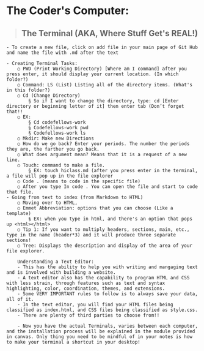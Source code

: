 # The Coder's Computer:
>## The Terminal (AKA, Where Stuff Get's **REAL**!)

	- To create a new file, click on add file in your main page of Git Hub and name the file with .md after the text 
	
	- Creating Terminal Tasks:
		○ PWD (Print Working Directory) [Where am I command] after you press enter, it should display your current location. (In which folder?) 
		○ Command: LS (List) Listing all of the directory items. (What's in this folder?)
		○ Cd (Change Directory) 
			§ So if I want to change the directory, type: cd [Enter directory or beginning letter of it] then enter tab (Don’t forget that!!
		○ EX:
			§ Cd codefellows-work
			§ Codefellows-work pwd
			§ Codefellows-work ls
		○ Mkdir: Make new Directions 
		○ How do we go back? Enter your periods. The number the periods they are, the farther you go back. 
		○ What does argument mean? Means that it is a request of a new line. 
		○ Touch: command to make a file.
			§ EX: touch hiclass.md (after you press enter in the terminal, a file will pop up in the file explorer
		○ Code . (means to code in the specific file)
		○ After you type In code . You can open the file and start to code that file. 
	- Going from text to index (from Markdown to HTML) 
		○ Moving over to HTML, 
		○ Emmet Abbreviation: options that you can choose (Like a template) 
			§ EX: when you type in html, and there's an option that pops up <html></html>
		○ Tip 1: If you want to multiply headers, sections, main, etc., type in the name (header*3) and it will produce three separate sections!
		○ Tree: Displays the description and display of the area of your file explorer. 
                
		Understanding a Text Editor: 
		- This has the ability to help you with writing and mangaging text and is involved with building a website. 
		- A text editor also has the capability to program HTML and CSS with less strain, through features such as text and syntax highlighting, color, coordination, themes, and extensions. 
		- Some VERY IMPORTANT rules to follow is to always save your data, all of it. 
		- In the text editor, you will find your HTML files being classified as index.html, and CSS files being classified as style.css.
		- There are plenty of third parties to choose from!!
		
		- Now you have the actual Terminals, varies between each computer, and the installation process will be explained in the module provided in canvas. Only thing you need to be mindful of in your notes is how to make your terminal a shortcut in your desktop!
                
              
